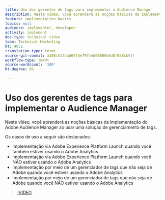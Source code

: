 ```yaml
---
title: Uso dos gerentes de tags para implementar o Audience Manager
description: Neste vídeo, você aprenderá as noções básicas da implementação do Adobe Audience Manager ao usar uma solução de gerenciamento de tags.
feature: implementation basics
topics: null
audience: implementer, developer
activity: implement
doc-type: technical video
team: Technical Marketing
kt: 4051
translation-type: tm+mt
source-git-commit: a108c51fdad66f4e7974eb96609b6d8f058cb6ff
workflow-type: tm+mt
source-wordcount: '109'
ht-degree: 0%

---
```



# Uso dos gerentes de tags para implementar o Audience Manager

Neste vídeo, você aprenderá as noções básicas da implementação do Adobe Audience Manager ao usar uma solução de gerenciamento de tags.

Os casos de uso a seguir são destacados:

* Implementação via Adobe Experience Platform Launch quando você também estiver usando o Adobe Analytics
* Implementação via Adobe Experience Platform Launch quando você NÃO estiver usando o Adobe Analytics
* Implementação por meio de um gerenciador de tags que não seja de Adobe quando você estiver usando o Adobe Analytics
* Implementação por meio de um gerenciador de tags que não seja de Adobe quando você NÃO estiver usando o Adobe Analytics

>[!VIDEO](https://video.tv.adobe.com/v/29964/?quality=12)
